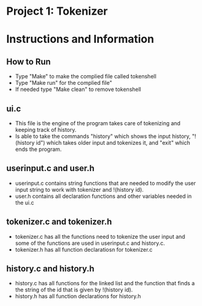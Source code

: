 Project 1: Tokenizer
====================
# Instructions and Information

## How to Run
 - Type "Make" to make the complied file called tokenshell
 - Type "Make run" for the complied file"
 - If needed type "Make clean" to remove tokenshell

## ui.c
 - This file is the engine of the program takes care of tokenizing and keeping
track of history.
 - Is able to take the commands "history" which shows the input history,
 "!(history id") which takes older input and tokenizes it, and "exit" which ends the program.

## userinput.c and user.h
 - userinput.c contains string functions that are needed to modify the user
 input string to work with tokenizer and !(history id).
 - user.h contains all declaration functions and other variables needed in the ui.c

## tokenizer.c and tokenizer.h
 - tokenizer.c has all the functions need to tokenize the user input and some
 of the functions are used in userinput.c and history.c.
 - tokenizer.h has all function declaratiosn for tokenizer.c

## history.c and history.h
 - history.c has all functions for the linked list and the function that finds
 a the string of the id that is given by !(history id).
 - history.h has all function declarations for history.h
